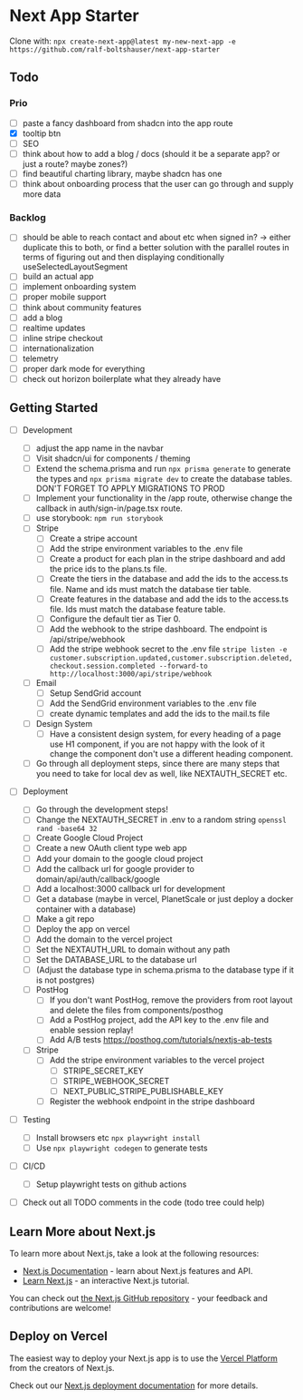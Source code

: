 # Next App Starter

Clone with: `npx create-next-app@latest my-new-next-app -e https://github.com/ralf-boltshauser/next-app-starter`

## Todo

### Prio

- [ ] paste a fancy dashboard from shadcn into the app route
- [x] tooltip btn
- [ ] SEO
- [ ] think about how to add a blog / docs (should it be a separate app? or just a route? maybe zones?)
- [ ] find beautiful charting library, maybe shadcn has one
- [ ] think about onboarding process that the user can go through and supply more data

### Backlog

- [ ] should be able to reach contact and about etc when signed in? -> either duplicate this to both, or find a better solution with the parallel routes in terms of figuring out and then displaying conditionally useSelectedLayoutSegment
- [ ] build an actual app
- [ ] implement onboarding system
- [ ] proper mobile support
- [ ] think about community features
- [ ] add a blog
- [ ] realtime updates
- [ ] inline stripe checkout
- [ ] internationalization
- [ ] telemetry
- [ ] proper dark mode for everything
- [ ] check out horizon boilerplate what they already have

## Getting Started

- [ ] Development

  - [ ] adjust the app name in the navbar
  - [ ] Visit shadcn/ui for components / theming
  - [ ] Extend the schema.prisma and run `npx prisma generate` to generate the types and `npx prisma migrate dev` to create the database tables. DON'T FORGET TO APPLY MIGRATIONS TO PROD
  - [ ] Implement your functionality in the /app route, otherwise change the callback in auth/sign-in/page.tsx route.
  - [ ] use storybook: `npm run storybook`
  - [ ] Stripe
    - [ ] Create a stripe account
    - [ ] Add the stripe environment variables to the .env file
    - [ ] Create a product for each plan in the stripe dashboard and add the price ids to the plans.ts file.
    - [ ] Create the tiers in the database and add the ids to the access.ts file. Name and ids must match the database tier table.
    - [ ] Create features in the database and add the ids to the access.ts file. Ids must match the database feature table.
    - [ ] Configure the default tier as Tier 0.
    - [ ] Add the webhook to the stripe dashboard. The endpoint is /api/stripe/webhook
    - [ ] Add the stripe webhook secret to the .env file `stripe listen -e customer.subscription.updated,customer.subscription.deleted,checkout.session.completed --forward-to http://localhost:3000/api/stripe/webhook`
  - [ ] Email
    - [ ] Setup SendGrid account
    - [ ] Add the SendGrid environment variables to the .env file
    - [ ] create dynamic templates and add the ids to the mail.ts file
  - [ ] Design System
    - [ ] Have a consistent design system, for every heading of a page use H1 component, if you are not happy with the look of it change the component don't use a different heading component.
  - [ ] Go through all deployment steps, since there are many steps that you need to take for local dev as well, like NEXTAUTH_SECRET etc.

- [ ] Deployment

  - [ ] Go through the development steps!
  - [ ] Change the NEXTAUTH_SECRET in .env to a random string `openssl rand -base64 32`
  - [ ] Create Google Cloud Project
  - [ ] Create a new OAuth client type web app
  - [ ] Add your domain to the google cloud project
  - [ ] Add the callback url for google provider to domain/api/auth/callback/google
  - [ ] Add a localhost:3000 callback url for development
  - [ ] Get a database (maybe in vercel, PlanetScale or just deploy a docker container with a database)
  - [ ] Make a git repo
  - [ ] Deploy the app on vercel
  - [ ] Add the domain to the vercel project
  - [ ] Set the NEXTAUTH_URL to domain without any path
  - [ ] Set the DATABASE_URL to the database url
  - [ ] (Adjust the database type in schema.prisma to the database type if it is not postgres)
  - [ ] PostHog
    - [ ] If you don't want PostHog, remove the providers from root layout and delete the files from components/posthog
    - [ ] Add a PostHog project, add the API key to the .env file and enable session replay!
    - [ ] Add A/B tests https://posthog.com/tutorials/nextjs-ab-tests
  - [ ] Stripe
    - [ ] Add the stripe environment variables to the vercel project
      - [ ] STRIPE_SECRET_KEY
      - [ ] STRIPE_WEBHOOK_SECRET
      - [ ] NEXT_PUBLIC_STRIPE_PUBLISHABLE_KEY
    - [ ] Register the webhook endpoint in the stripe dashboard

- [ ] Testing

  - [ ] Install browsers etc `npx playwright install`
  - [ ] Use `npx playwright codegen` to generate tests

- [ ] CI/CD

  - [ ] Setup playwright tests on github actions

- [ ] Check out all TODO comments in the code (todo tree could help)

## Learn More about Next.js

To learn more about Next.js, take a look at the following resources:

- [Next.js Documentation](https://nextjs.org/docs) - learn about Next.js features and API.
- [Learn Next.js](https://nextjs.org/learn) - an interactive Next.js tutorial.

You can check out [the Next.js GitHub repository](https://github.com/vercel/next.js/) - your feedback and contributions are welcome!

## Deploy on Vercel

The easiest way to deploy your Next.js app is to use the [Vercel Platform](https://vercel.com/new?utm_medium=default-template&filter=next.js&utm_source=create-next-app&utm_campaign=create-next-app-readme) from the creators of Next.js.

Check out our [Next.js deployment documentation](https://nextjs.org/docs/deployment) for more details.
